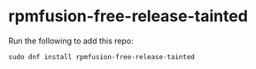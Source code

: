  # rpmfusion-free-release-tainted

Run the following to add this repo:

```
sudo dnf install rpmfusion-free-release-tainted
```
